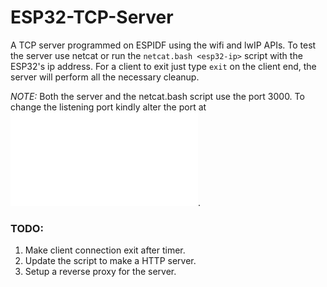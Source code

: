 # ESP32-TCP-Server

A TCP server programmed on ESPIDF using the wifi and lwIP APIs. To test the server use netcat or run the `netcat.bash <esp32-ip>` script with the ESP32's ip address. For a client to exit just type `exit` on the client end, the server will perform all the necessary cleanup.

*NOTE:* Both the server and the netcat.bash script use the port 3000. To change the listening port kindly alter the port at ![main](main/server.h).

### TODO:
1. Make client connection exit after timer.
2. Update the script to make a HTTP server.
3. Setup a reverse proxy for the server.
